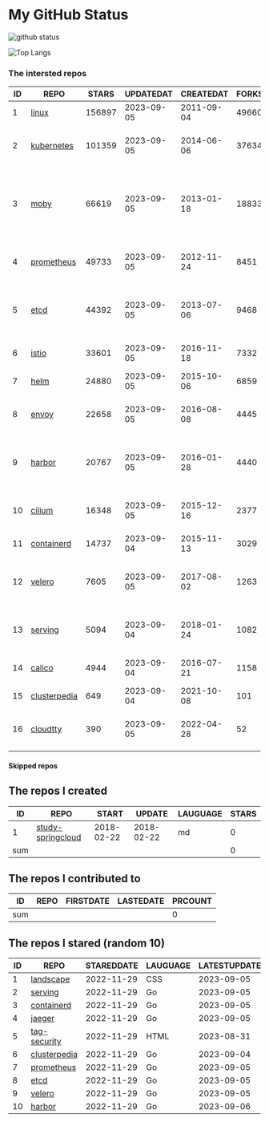 # My GitHub Status

<img src="https://github-readme-stats-1.yihong0618.vercel.app/api?username=daoqingniu&show_icons=true&&&hide_title=true&count_private=true" alt="github status" />

![Top Langs](https://github-readme-stats-1.yihong0618.vercel.app/api/top-langs/?username=daoqingniu&layout=compact)

<!--START_SECTION:github_repos-->
### The intersted repos
| ID |                              REPO                               | STARS  | UPDATEDAT  | CREATEDAT  | FORKSCOUNT |                                              DESCRIPTIONS                                              |
|----|-----------------------------------------------------------------|--------|------------|------------|------------|--------------------------------------------------------------------------------------------------------|
|  1 | [linux](https://github.com/torvalds/linux)                      | 156897 | 2023-09-05 | 2011-09-04 |      49660 | Linux kernel source tree                                                                               |
|  2 | [kubernetes](https://github.com/kubernetes/kubernetes)          | 101359 | 2023-09-05 | 2014-06-06 |      37634 | Production-Grade Container Scheduling and Management                                                   |
|  3 | [moby](https://github.com/moby/moby)                            |  66619 | 2023-09-05 | 2013-01-18 |      18833 | Moby Project - a collaborative project for the container ecosystem to assemble container-based systems |
|  4 | [prometheus](https://github.com/prometheus/prometheus)          |  49733 | 2023-09-05 | 2012-11-24 |       8451 | The Prometheus monitoring system and time series database.                                             |
|  5 | [etcd](https://github.com/etcd-io/etcd)                         |  44392 | 2023-09-05 | 2013-07-06 |       9468 | Distributed reliable key-value store for the most critical data of a distributed system                |
|  6 | [istio](https://github.com/istio/istio)                         |  33601 | 2023-09-05 | 2016-11-18 |       7332 | Connect, secure, control, and observe services.                                                        |
|  7 | [helm](https://github.com/helm/helm)                            |  24880 | 2023-09-05 | 2015-10-06 |       6859 | The Kubernetes Package Manager                                                                         |
|  8 | [envoy](https://github.com/envoyproxy/envoy)                    |  22658 | 2023-09-05 | 2016-08-08 |       4445 | Cloud-native high-performance edge/middle/service proxy                                                |
|  9 | [harbor](https://github.com/goharbor/harbor)                    |  20767 | 2023-09-05 | 2016-01-28 |       4440 | An open source trusted cloud native registry project that stores, signs, and scans content.            |
| 10 | [cilium](https://github.com/cilium/cilium)                      |  16348 | 2023-09-05 | 2015-12-16 |       2377 | eBPF-based Networking, Security, and Observability                                                     |
| 11 | [containerd](https://github.com/containerd/containerd)          |  14737 | 2023-09-04 | 2015-11-13 |       3029 | An open and reliable container runtime                                                                 |
| 12 | [velero](https://github.com/vmware-tanzu/velero)                |   7605 | 2023-09-05 | 2017-08-02 |       1263 | Backup and migrate Kubernetes applications and their persistent volumes                                |
| 13 | [serving](https://github.com/knative/serving)                   |   5094 | 2023-09-04 | 2018-01-24 |       1082 | Kubernetes-based, scale-to-zero, request-driven compute                                                |
| 14 | [calico](https://github.com/projectcalico/calico)               |   4944 | 2023-09-04 | 2016-07-21 |       1158 | Cloud native networking and network security                                                           |
| 15 | [clusterpedia](https://github.com/clusterpedia-io/clusterpedia) |    649 | 2023-09-04 | 2021-10-08 |        101 | The Encyclopedia of Kubernetes clusters                                                                |
| 16 | [cloudtty](https://github.com/cloudtty/cloudtty)                |    390 | 2023-09-05 | 2022-04-28 |         52 | A Friendly Kubernetes CloudShell (Web Terminal) !                                                      |



#### Skipped repos
<!--END_SECTION:github_repos-->

<!--START_SECTION:my_github-->
## The repos I created
| ID  |                                 REPO                                 |   START    |   UPDATE   | LAUGUAGE | STARS |
|-----|----------------------------------------------------------------------|------------|------------|----------|-------|
|   1 | [study-springcloud](https://github.com/daoqingniu/study-springcloud) | 2018-02-22 | 2018-02-22 | md       |     0 |
| sum |                                                                      |            |            |          |     0 |

## The repos I contributed to
| ID  | REPO | FIRSTDATE | LASTEDATE | PRCOUNT |
|-----|------|-----------|-----------|---------|
| sum |      |           |           |       0 |

## The repos I stared (random 10)
| ID |                              REPO                               | STAREDDATE | LAUGUAGE | LATESTUPDATE |
|----|-----------------------------------------------------------------|------------|----------|--------------|
|  1 | [landscape](https://github.com/cncf/landscape)                  | 2022-11-29 | CSS      | 2023-09-05   |
|  2 | [serving](https://github.com/knative/serving)                   | 2022-11-29 | Go       | 2023-09-05   |
|  3 | [containerd](https://github.com/containerd/containerd)          | 2022-11-29 | Go       | 2023-09-05   |
|  4 | [jaeger](https://github.com/jaegertracing/jaeger)               | 2022-11-29 | Go       | 2023-09-05   |
|  5 | [tag-security](https://github.com/cncf/tag-security)            | 2022-11-29 | HTML     | 2023-08-31   |
|  6 | [clusterpedia](https://github.com/clusterpedia-io/clusterpedia) | 2022-11-29 | Go       | 2023-09-04   |
|  7 | [prometheus](https://github.com/prometheus/prometheus)          | 2022-11-29 | Go       | 2023-09-05   |
|  8 | [etcd](https://github.com/etcd-io/etcd)                         | 2022-11-29 | Go       | 2023-09-05   |
|  9 | [velero](https://github.com/vmware-tanzu/velero)                | 2022-11-29 | Go       | 2023-09-05   |
| 10 | [harbor](https://github.com/goharbor/harbor)                    | 2022-11-29 | Go       | 2023-09-06   |

<!--END_SECTION:my_github-->
